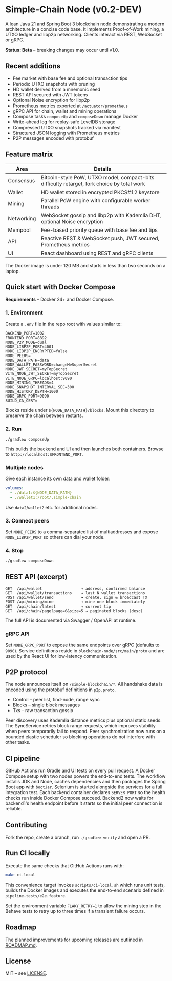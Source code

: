 # Simple-Chain Node (v0.2-DEV)

A lean Java&nbsp;21 and Spring Boot&nbsp;3 blockchain node demonstrating a modern architecture in a concise code base. It implements Proof-of-Work mining, a UTXO ledger and libp2p networking. Clients interact via REST, WebSocket or gRPC.

**Status: Beta** – breaking changes may occur until v1.0.

## Recent additions
- Fee market with base fee and optional transaction tips
- Periodic UTXO snapshots with pruning
- HD wallet derived from a mnemonic seed
- REST API secured with JWT tokens
- Optional Noise encryption for libp2p
- Prometheus metrics exported at `/actuator/prometheus`
- gRPC API for chain, wallet and mining operations
- Compose tasks `composeUp` and `composeDown` manage Docker
- Write-ahead log for replay-safe LevelDB storage
- Compressed UTXO snapshots tracked via manifest
- Structured JSON logging with Prometheus metrics
- P2P messages encoded with protobuf

## Feature matrix

| Area | Details |
|------|---------|
| Consensus | Bitcoin-style PoW, UTXO model, compact-bits difficulty retarget, fork choice by total work |
| Wallet | HD wallet stored in encrypted PKCS#12 keystore |
| Mining | Parallel PoW engine with configurable worker threads |
| Networking | WebSocket gossip and libp2p with Kademlia DHT, optional Noise encryption |
| Mempool | Fee-based priority queue with base fee and tips |
| API | Reactive REST & WebSocket push, JWT secured, Prometheus metrics |
| UI | React dashboard using REST and gRPC clients |

The Docker image is under 120&nbsp;MB and starts in less than two seconds on a laptop.

## Quick start with Docker Compose

**Requirements** – Docker&nbsp;24+ and Docker Compose.

### 1. Environment

Create a `.env` file in the repo root with values similar to:

```
BACKEND_PORT=1002
FRONTEND_PORT=8892
NODE_P2P_MODE=dual
NODE_LIBP2P_PORT=4001
NODE_LIBP2P_ENCRYPTED=false
NODE_PEERS=
NODE_DATA_PATH=data
NODE_WALLET_PASSWORD=changeMeSuperSecret
NODE_JWT_SECRET=myTopSecret
VITE_NODE_JWT_SECRET=myTopSecret
VITE_NODE_GRPC=localhost:9090
NODE_MINING_THREADS=4
NODE_SNAPSHOT_INTERVAL_SEC=300
NODE_HISTORY_DEPTH=1000
NODE_GRPC_PORT=9090
BUILD_CA_CERT=
```

Blocks reside under `${NODE_DATA_PATH}/blocks`. Mount this directory to preserve the chain between restarts.

### 2. Run

```
./gradlew composeUp
```

This builds the backend and UI and then launches both containers. Browse to `http://localhost:$FRONTEND_PORT`.

### Multiple nodes

Give each instance its own data and wallet folder:

```yaml
volumes:
  - ./data1:${NODE_DATA_PATH}
  - ./wallet1:/root/.simple-chain
```

Use `data2`/`wallet2` etc. for additional nodes.

### 3. Connect peers

Set `NODE_PEERS` to a comma-separated list of multiaddresses and expose `NODE_LIBP2P_PORT` so others can dial your node.

### 4. Stop

```
./gradlew composeDown
```

## REST API (excerpt)

```
GET  /api/wallet                 → address, confirmed balance
GET  /api/wallet/transactions    → last N wallet transactions
POST /api/wallet/send            → create, sign & broadcast TX
POST /api/mining/mine            → mine one block immediately
GET  /api/chain/latest           → current tip
GET  /api/chain/page?page=0&size=5 → paginated blocks (desc)
```

The full API is documented via Swagger / OpenAPI at runtime.

### gRPC API

Set `NODE_GRPC_PORT` to expose the same endpoints over gRPC (defaults to `9090`). Service definitions reside in `blockchain-node/src/main/proto` and are used by the React UI for low-latency communication.

## P2P protocol

The node announces itself on `/simple-blockchain/*`. All handshake data is encoded using the protobuf definitions in `p2p.proto`.

- Control – peer list, find-node, range sync
- Blocks  – single block messages
- Txs     – raw transaction gossip

Peer discovery uses Kademlia distance metrics plus optional static seeds.
The SyncService retries block range requests, which improves stability when
peers temporarily fail to respond. Peer synchronization now runs on a bounded
elastic scheduler so blocking operations do not interfere with other tasks.

## CI pipeline

GitHub Actions run Gradle and UI tests on every pull request. A Docker Compose
setup with two nodes powers the end-to-end tests. The workflow installs JDK and
Node, caches dependencies and then packages the Spring Boot app with
`bootJar`. Selenium is started alongside the services for a full integration
test. Each backend container declares `SERVER_PORT` so the health checks run
inside Docker Compose succeed.
Backend2 now waits for backend1's health endpoint before it starts so the
initial peer connection is reliable.

## Contributing

Fork the repo, create a branch, run `./gradlew verify` and open a PR.

## Run CI locally

Execute the same checks that GitHub Actions runs with:

```bash
make ci-local
```

This convenience target invokes `scripts/ci-local.sh` which runs unit tests,
builds the Docker images and executes the end-to-end scenario defined in
`pipeline-tests/e2e.feature`.

Set the environment variable `FLAKY_RETRY=1` to allow the mining step in the
Behave tests to retry up to three times if a transient failure occurs.

## Roadmap

The planned improvements for upcoming releases are outlined in
[ROADMAP.md](ROADMAP.md).

## License

MIT – see [LICENSE](LICENSE).
